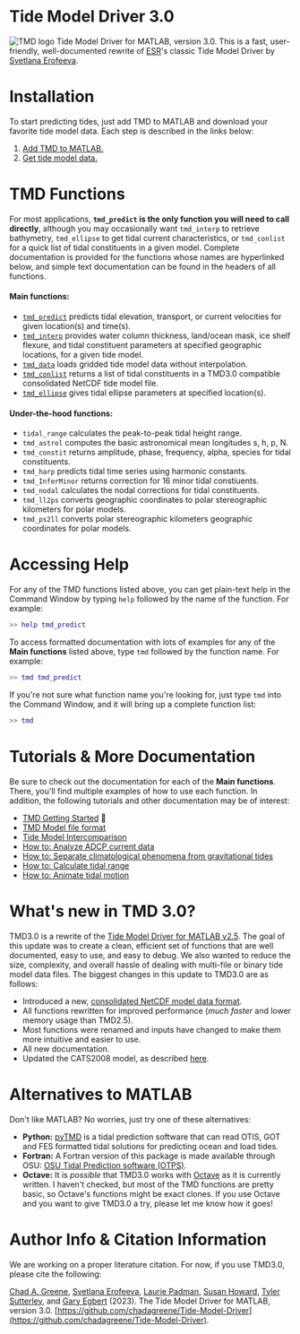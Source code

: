 # Tide Model Driver 3.0
![TMD logo](doc/markdown_figures/tmd_logo_v2.gif)
Tide Model Driver for MATLAB, version 3.0. This is a fast, user-friendly, well-documented rewrite of [ESR](https://www.esr.org/)'s classic Tide Model Driver by [Svetlana Erofeeva](https://ceoas.oregonstate.edu/svetlana-erofeeva).

# Installation 
To start predicting tides, just add TMD to MATLAB and download your favorite tide model data. Each step is described in the links below: 

1. [Add TMD to MATLAB.](doc/installing_tmd.md)
2. [Get tide model data.](doc/tide_model_data.md)

# TMD Functions
For most applications, **`tmd_predict` is the only function you will need to call directly**, although you may occasionally want `tmd_interp` to retrieve bathymetry, `tmd_ellipse` to get tidal current characteristics, or `tmd_conlist` for a quick list of tidal constituents in a given model. Complete documentation is provided for the functions whose names are hyperlinked below, and simple text documentation can be found in the headers of all functions. 

#### Main functions:
* [`tmd_predict`](doc/tmd_predict_documentation.md) predicts tidal elevation, transport, or current velocities for given location(s) and time(s). 
* [`tmd_interp`](doc/tmd_interp_documentation.md) provides water column thickness, land/ocean mask, ice shelf flexure, and tidal constituent parameters at specified geographic locations, for a given tide model. 
* [`tmd_data`](doc/tmd_data_documentation.md) loads gridded tide model data without interpolation. 
* [`tmd_conlist`](doc/tmd_conlist_documentation.md) returns a list of tidal constituents in a TMD3.0 compatible consolidated NetCDF tide model file. 
* [`tmd_ellipse`](doc/tmd_ellipse_documentation.md) gives tidal ellipse parameters at specified location(s).  

#### Under-the-hood functions:

* `tidal_range` calculates the peak-to-peak tidal height range. 
* `tmd_astrol` computes the basic astronomical mean longitudes s, h, p, N.
* `tmd_constit` returns amplitude, phase, frequency, alpha, species for tidal constituents. 
* `tmd_harp` predicts tidal time series using harmonic constants. 
* `tmd_InferMinor` returns correction for 16 minor tidal constiuents. 
* `tmd_nodal` calculates the nodal corrections for tidal constituents.
* `tmd_ll2ps` converts geographic coordinates to polar stereographic kilometers for polar models. 
* `tmd_ps2ll` converts polar stereographic kilometers geographic coordinates for polar models. 

# Accessing Help 
For any of the TMD functions listed above, you can get plain-text help in the Command Window by typing `help` followed by the name of the function. For example: 

```matlab
>> help tmd_predict
```
To access formatted documentation with lots of examples for any of the **Main functions** listed above, type `tmd` followed by the function name. For example:

```matlab
>> tmd tmd_predict
```
If you're not sure what function name you're looking for, just type `tmd` into the Command Window, and it will bring up a complete function list:

```matlab
>> tmd 
```

# Tutorials & More Documentation
Be sure to check out the documentation for each of the **Main functions**. There, you'll find multiple examples of how to use each function. In addition, the following tutorials and other documentation may be of interest: 

* [TMD Getting Started](doc/tmd_getting_started.md) 🚧
* [TMD Model file format](doc/TMD_model_file_format.md)
* [Tide Model Intercomparison](doc/tide_model_intercomparison.md)
* [How to: Analyze ADCP current data](doc/tutorial_currents.md)
* [How to: Separate climatological phenomena from gravitational tides
](doc/tutorial_EOT.md)
* [How to: Calculate tidal range](doc/tutorial_tidal_range.md)
* [How to: Animate tidal motion](doc/tmd_logo_animation.md)

# What's new in TMD 3.0?
TMD3.0 is a rewrite of the [Tide Model Driver for MATLAB v2.5](https://github.com/EarthAndSpaceResearch/TMD_Matlab_Toolbox_v2.5). The goal of this update was to create a clean, efficient set of functions that are well documented, easy to use, and easy to debug. We also wanted to reduce the size, complexity, and overall hassle of dealing with multi-file or binary tide model data files. The biggest changes in this update to TMD3.0 are as follows: 

* Introduced a new, [consolidated NetCDF model data format](doc/TMD_model_file_format.md).  
* All functions rewritten for improved performance (*much faster* and lower memory usage than TMD2.5). 
* Most functions were renamed and inputs have changed to make them more intuitive and easier to use.
* All new documentation.
* Updated the CATS2008 model, as described [here](doc/cats2008_updates.md).

# Alternatives to MATLAB
Don't like MATLAB? No worries, just try one of these alternatives: 

* **Python:** [pyTMD](https://github.com/tsutterley/pyTMD) is a tidal prediction software that can read OTIS, GOT and FES formatted tidal solutions for predicting ocean and load tides.
* **Fortran:** A Fortran version of this package is made available through OSU: [OSU Tidal Prediction software (OTPS)](https://www.tpxo.net/otps).
* **Octave:** It is *possible* that TMD3.0 works with [Octave](https://www.gnu.org/software/octave/index) as it is currently written. I haven't checked, but most of the TMD functions are pretty basic, so Octave's functions might be exact clones. If you use Octave and you want to give TMD3.0 a try, please let me know how it goes! 

# Author Info & Citation Information
We are working on a proper literature citation. For now, if you use TMD3.0, please cite the following: 

[Chad A. Greene](https://github.com/chadagreene), [Svetlana Erofeeva](https://ceoas.oregonstate.edu/svetlana-erofeeva), [Laurie Padman](https://github.com/LPadman), [Susan Howard](https://github.com/slhowardESR), [Tyler Sutterley](https://github.com/tsutterley), and [Gary Egbert](https://ceoas.oregonstate.edu/people/gary-egbert) (2023). The Tide Model Driver for MATLAB, version 3.0. [https://github.com/chadagreene/Tide-Model-Driver](https://github.com/chadagreene/Tide-Model-Driver).
